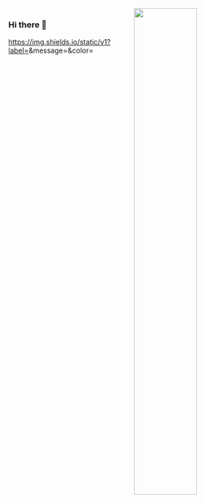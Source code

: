 <img width="50%" align="right" src="https://github-readme-stats.vercel.app/api?username=KoKoMier&show_icons=true&theme=radical" />

  
### Hi there  🌅


https://img.shields.io/static/v1?label=<LABEL>&message=<MESSAGE>&color=<COLOR>
